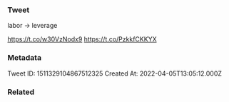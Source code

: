 ### Tweet
labor → leverage

https://t.co/w30VzNodx9 https://t.co/PzkkfCKKYX

### Metadata
Tweet ID: 1511329104867512325
Created At: 2022-04-05T13:05:12.000Z

### Related


